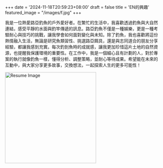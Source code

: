 +++
date = '2024-11-18T20:59:23+08:00'
draft = false
title = 'EN的興趣'
featured_image = "/images/f.jpg"
+++

我是一位熱愛路亞釣魚的戶外愛好者。在繁忙的生活中，我喜歡透過釣魚與大自然連結，感受平靜的水面與釣竿傳遞的訊息。路亞釣魚不僅是一種娛樂，更是一種考驗耐心與技巧的挑戰，讓我學會如何面對變化與未知。除了釣魚，我也喜歡將這份熱情融入生活，無論是研究魚類習性、挑選路亞餌具，還是與志同道合的朋友分享經驗，都讓我感到充實。每次釣到魚時的成就感，讓我更加珍惜這片土地的自然資源，也提醒我保護環境的重要性。在工作中，我是一個細心且有計劃的人，對於專案的執行就像釣魚一樣，懂得分析、調整策略，並耐心等待成果。希望能在未來的互動中，與大家分享更多故事，交換想法，一起探索人生的更多可能性！

<img src="/images/f2.jpg" alt="Resume Image" style="width: 300px; height: auto;">